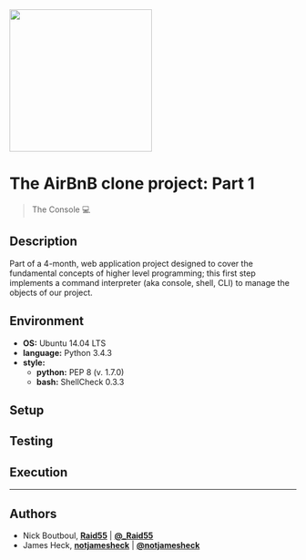 <img src="https://github.com/notjamesheck/AirBnB_clone/blob/master/content/HBTN-hbnb-Final.png" height="250" width=auto />

# The AirBnB clone project: Part 1

> The Console :computer:

## Description
Part of a 4-month, web application project designed to cover the fundamental concepts of higher level programming;
this first step implements a command interpreter (aka console, shell, CLI) to manage the objects of our project.

## Environment
* __OS:__ Ubuntu 14.04 LTS
* __language:__ Python 3.4.3
* __style:__
  * __python:__ PEP 8 (v. 1.7.0)
  * __bash:__ ShellCheck 0.3.3

## Setup

## Testing

## Execution
---

## Authors
* Nick Boutboul, [**Raid55**](https://github.com/Raid55/) | [**@_Raid55**](https://twitter.com/_Raid55/) 
* James Heck, [**notjamesheck**](https://github.com/notjamesheck/) | [**@notjamesheck**](https://twitter.com/notjamesheck/)
